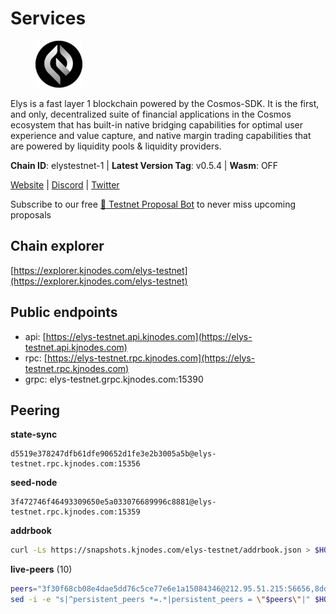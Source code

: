 # Services

<figure><img src="https://raw.githubusercontent.com/kj89/cosmos-images/main/logos/elys.png" alt=""><figcaption></figcaption></figure>

Elys is a fast layer 1 blockchain powered by the Cosmos-SDK.  It is the first, and only, decentralized suite of financial  applications in the Cosmos ecosystem that has built-in native  bridging capabilities for optimal user experience and value  capture, and native margin trading capabilities that are  powered by liquidity pools & liquidity providers.

**Chain ID**: elystestnet-1 | **Latest Version Tag**: v0.5.4 | **Wasm**: OFF

[Website](https://elys.network) | [Discord](https://discord.gg/R9Gr6Vh7vC) | [Twitter](https://twitter.com/elys_network)



Subscribe to our free [🤖 Testnet Proposal Bot](https://t.me/kjnodes_testnet_proposal_bot) to never miss upcoming proposals


## Chain explorer
[https://explorer.kjnodes.com/elys-testnet](https://explorer.kjnodes.com/elys-testnet)

## Public endpoints

* api: [https://elys-testnet.api.kjnodes.com](https://elys-testnet.api.kjnodes.com)
* rpc: [https://elys-testnet.rpc.kjnodes.com](https://elys-testnet.rpc.kjnodes.com)
* grpc: elys-testnet.grpc.kjnodes.com:15390

## Peering

**state-sync**

```text
d5519e378247dfb61dfe90652d1fe3e2b3005a5b@elys-testnet.rpc.kjnodes.com:15356
```

**seed-node**

```text
3f472746f46493309650e5a033076689996c8881@elys-testnet.rpc.kjnodes.com:15359
```

**addrbook**
```bash
curl -Ls https://snapshots.kjnodes.com/elys-testnet/addrbook.json > $HOME/.elys/config/addrbook.json
```

**live-peers** (10)
```bash
peers="3f30f68cb08e4dae5dd76c5ce77e6e1a15084346@212.95.51.215:56656,8dd419e6ed9117dbc793a1a59f7eca3d2c615fb3@65.109.157.236:60556,a346d8325a9c3cd40e32236eb6de031d1a2d895e@95.217.107.96:26156,ab4068efcb0e1401ff1b08f9269fa88151a640c0@154.12.229.78:26656,d5519e378247dfb61dfe90652d1fe3e2b3005a5b@65.109.68.190:15356,00c65e06302fb35a1064d9aa4e528aaf98925aa8@65.108.105.48:22056,8851667ffc0b35d3a993fce617fd7a1a736729ad@65.21.126.180:30656,a81a21bcee82aedbf2f731b7ba26ee8dca2c61d6@54.38.193.93:26676,147683d8ae2c34281fc73d6a9f6cedd5f28a15ed@185.216.203.176:21956,89c4d6fa66c4e4517742e564cd6ba1532496fd43@65.108.108.52:32656"
sed -i -e "s|^persistent_peers *=.*|persistent_peers = \"$peers\"|" $HOME/.elys/config/config.toml
```
